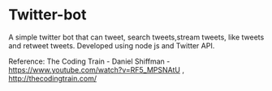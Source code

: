 # Twitter-bot

A simple twitter bot that can tweet, search tweets,stream tweets, like tweets and retweet tweets. Developed using node js and Twitter API. 

Reference: The Coding Train - Daniel Shiffman - https://www.youtube.com/watch?v=RF5_MPSNAtU , http://thecodingtrain.com/ 

